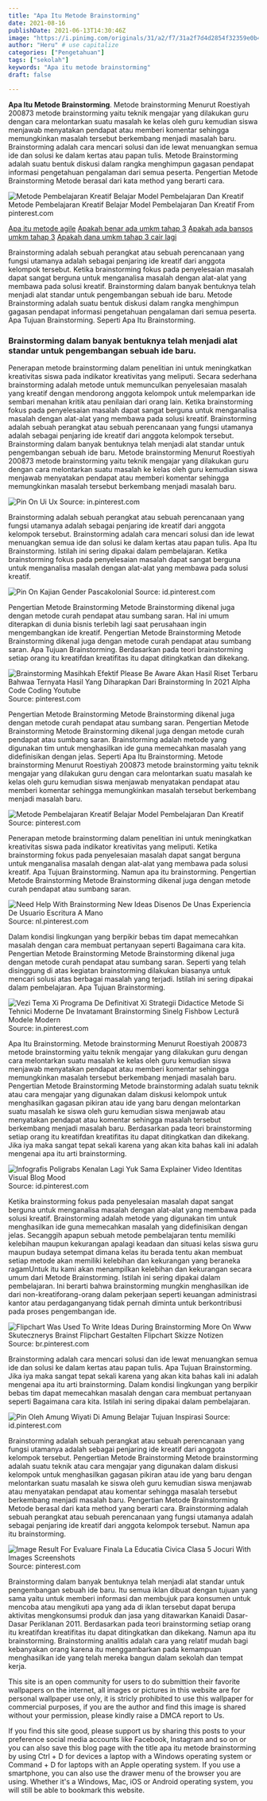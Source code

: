 ```yaml
---
title: "Apa Itu Metode Brainstorming"
date: 2021-08-16
publishDate: 2021-06-13T14:30:46Z
image: "https://i.pinimg.com/originals/31/a2/f7/31a2f7d4d2854f32359e0b4aab7feb7c.jpg"
author: "Heru" # use capitalize
categories: ["Pengetahuan"]
tags: ["sekolah"]
keywords: "Apa itu metode brainstorming"
draft: false

---
```

<script type='text/javascript' src='//pl15944992.alternativecpmgate.com/6c/6f/d6/6c6fd630211742b4db132bd23b46b946.js'></script>
<script type='text/javascript' src='//pl15944975.alternativecpmgate.com/86/71/9a/86719ae0c65e9b2f7eb2905a08638c06.js'></script>
**Apa Itu Metode Brainstorming**. Metode brainstorming Menurut Roestiyah 200873 metode brainstorming yaitu teknik mengajar yang dilakukan guru dengan cara melontarkan suatu masalah ke kelas oleh guru kemudian siswa menjawab menyatakan pendapat atau memberi komentar sehingga memungkinkan masalah tersebut berkembang menjadi masalah baru. Brainstorming adalah cara mencari solusi dan ide lewat menuangkan semua ide dan solusi ke dalam kertas atau papan tulis. Metode Brainstorming adalah suatu bentuk diskusi dalam rangka menghimpun gagasan pendapat informasi pengetahuan pengalaman dari semua peserta. Pengertian Metode Brainstorming Metode berasal dari kata method yang berarti cara.

![Metode Pembelajaran Kreatif Belajar Model Pembelajaran Dan Kreatif](https://i.pinimg.com/originals/ba/e6/60/bae6607b20251f4c771eaafe3ba42486.jpg "Metode Pembelajaran Kreatif Belajar Model Pembelajaran Dan Kreatif")
Metode Pembelajaran Kreatif Belajar Model Pembelajaran Dan Kreatif From pinterest.com

[Apa itu metode agile](/apa-itu-metode-agile/)
[Apakah benar ada umkm tahap 3](/apakah-benar-ada-umkm-tahap-3/)
[Apakah ada bansos umkm tahap 3](/apakah-ada-bansos-umkm-tahap-3/)
[Apakah dana umkm tahap 3 cair lagi](/apakah-dana-umkm-tahap-3-cair-lagi/)

Brainstorming adalah sebuah perangkat atau sebuah perencanaan yang fungsi utamanya adalah sebagai penjaring ide kreatif dari anggota kelompok tersebut. Ketika brainstorming fokus pada penyelesaian masalah dapat sangat berguna untuk menganalisa masalah dengan alat-alat yang membawa pada solusi kreatif. Brainstorming dalam banyak bentuknya telah menjadi alat standar untuk pengembangan sebuah ide baru. Metode Brainstorming adalah suatu bentuk diskusi dalam rangka menghimpun gagasan pendapat informasi pengetahuan pengalaman dari semua peserta. Apa Tujuan Brainstorming. Seperti Apa Itu Brainstorming.

### Brainstorming dalam banyak bentuknya telah menjadi alat standar untuk pengembangan sebuah ide baru.

Penerapan metode brainstorming dalam penelitian ini untuk meningkatkan kreativitas siswa pada indikator kreativitas yang meliputi. Secara sederhana brainstorming adalah metode untuk memunculkan penyelesaian masalah yang kreatif dengan mendorong anggota kelompok untuk melemparkan ide sembari menahan kritik atau penilaian dari orang lain. Ketika brainstorming fokus pada penyelesaian masalah dapat sangat berguna untuk menganalisa masalah dengan alat-alat yang membawa pada solusi kreatif. Brainstorming adalah sebuah perangkat atau sebuah perencanaan yang fungsi utamanya adalah sebagai penjaring ide kreatif dari anggota kelompok tersebut. Brainstorming dalam banyak bentuknya telah menjadi alat standar untuk pengembangan sebuah ide baru. Metode brainstorming Menurut Roestiyah 200873 metode brainstorming yaitu teknik mengajar yang dilakukan guru dengan cara melontarkan suatu masalah ke kelas oleh guru kemudian siswa menjawab menyatakan pendapat atau memberi komentar sehingga memungkinkan masalah tersebut berkembang menjadi masalah baru.


![Pin On Ui Ux](https://i.pinimg.com/originals/58/1a/ba/581abab9a1d9b208943eccfa1d6821ec.jpg "Pin On Ui Ux")
Source: in.pinterest.com

Brainstorming adalah sebuah perangkat atau sebuah perencanaan yang fungsi utamanya adalah sebagai penjaring ide kreatif dari anggota kelompok tersebut. Brainstorming adalah cara mencari solusi dan ide lewat menuangkan semua ide dan solusi ke dalam kertas atau papan tulis. Apa Itu Brainstorming. Istilah ini sering dipakai dalam pembelajaran. Ketika brainstorming fokus pada penyelesaian masalah dapat sangat berguna untuk menganalisa masalah dengan alat-alat yang membawa pada solusi kreatif.

![Pin On Kajian Gender Pascakolonial](https://i.pinimg.com/originals/ab/f4/4b/abf44bd1738ec8882855c72ea4af09ee.png "Pin On Kajian Gender Pascakolonial")
Source: id.pinterest.com

Pengertian Metode Brainstorming Metode Brainstorming dikenal juga dengan metode curah pendapat atau sumbang saran. Hal ini umum diterapkan di dunia bisnis terlebih lagi saat perusahaan ingin mengembangkan ide kreatif. Pengertian Metode Brainstorming Metode Brainstorming dikenal juga dengan metode curah pendapat atau sumbang saran. Apa Tujuan Brainstorming. Berdasarkan pada teori brainstorming setiap orang itu kreatifdan kreatifitas itu dapat ditingkatkan dan dikekang.

![Brainstorming Masihkah Efektif Please Be Aware Akan Hasil Riset Terbaru Bahwaa Ternyata Hasil Yang Diharapkan Dari Brainstorming In 2021 Alpha Code Coding Youtube](https://i.pinimg.com/originals/02/bf/22/02bf2210ac5642e6a2394cfcb8cecdf3.jpg "Brainstorming Masihkah Efektif Please Be Aware Akan Hasil Riset Terbaru Bahwaa Ternyata Hasil Yang Diharapkan Dari Brainstorming In 2021 Alpha Code Coding Youtube")
Source: pinterest.com

Pengertian Metode Brainstorming Metode Brainstorming dikenal juga dengan metode curah pendapat atau sumbang saran. Pengertian Metode Brainstorming Metode Brainstorming dikenal juga dengan metode curah pendapat atau sumbang saran. Brainstorming adalah metode yang digunakan tim untuk menghasilkan ide guna memecahkan masalah yang didefinisikan dengan jelas. Seperti Apa Itu Brainstorming. Metode brainstorming Menurut Roestiyah 200873 metode brainstorming yaitu teknik mengajar yang dilakukan guru dengan cara melontarkan suatu masalah ke kelas oleh guru kemudian siswa menjawab menyatakan pendapat atau memberi komentar sehingga memungkinkan masalah tersebut berkembang menjadi masalah baru.

![Metode Pembelajaran Kreatif Belajar Model Pembelajaran Dan Kreatif](https://i.pinimg.com/originals/ba/e6/60/bae6607b20251f4c771eaafe3ba42486.jpg "Metode Pembelajaran Kreatif Belajar Model Pembelajaran Dan Kreatif")
Source: pinterest.com

Penerapan metode brainstorming dalam penelitian ini untuk meningkatkan kreativitas siswa pada indikator kreativitas yang meliputi. Ketika brainstorming fokus pada penyelesaian masalah dapat sangat berguna untuk menganalisa masalah dengan alat-alat yang membawa pada solusi kreatif. Apa Tujuan Brainstorming. Namun apa itu brainstorming. Pengertian Metode Brainstorming Metode Brainstorming dikenal juga dengan metode curah pendapat atau sumbang saran.

![Need Help With Brainstorming New Ideas Disenos De Unas Experiencia De Usuario Escritura A Mano](https://i.pinimg.com/originals/67/4c/55/674c55d8a71d6ef5e646b6de56f98c74.jpg "Need Help With Brainstorming New Ideas Disenos De Unas Experiencia De Usuario Escritura A Mano")
Source: nl.pinterest.com

Dalam kondisi lingkungan yang berpikir bebas tim dapat memecahkan masalah dengan cara membuat pertanyaan seperti Bagaimana cara kita. Pengertian Metode Brainstorming Metode Brainstorming dikenal juga dengan metode curah pendapat atau sumbang saran. Seperti yang telah disinggung di atas kegiatan brainstorming dilakukan biasanya untuk mencari solusi atas berbagai masalah yang terjadi. Istilah ini sering dipakai dalam pembelajaran. Apa Tujuan Brainstorming.

![Vezi Tema Xi Programa De Definitivat Xi Strategii Didactice Metode Si Tehnici Moderne De Invatamant Brainstorming Sinelg Fishbow Lectură Modele Modern](https://i.pinimg.com/originals/be/a3/c5/bea3c525d4793d031de0a25712bbeb01.jpg "Vezi Tema Xi Programa De Definitivat Xi Strategii Didactice Metode Si Tehnici Moderne De Invatamant Brainstorming Sinelg Fishbow Lectură Modele Modern")
Source: in.pinterest.com

Apa Itu Brainstorming. Metode brainstorming Menurut Roestiyah 200873 metode brainstorming yaitu teknik mengajar yang dilakukan guru dengan cara melontarkan suatu masalah ke kelas oleh guru kemudian siswa menjawab menyatakan pendapat atau memberi komentar sehingga memungkinkan masalah tersebut berkembang menjadi masalah baru. Pengertian Metode Brainstorming Metode brainstorming adalah suatu teknik atau cara mengajar yang digunakan dalam diskusi kelompok untuk menghasilkan gagasan pikiran atau ide yang baru dengan melontarkan suatu masalah ke siswa oleh guru kemudian siswa menjawab atau menyatakan pendapat atau komentar sehingga masalah tersebut berkembang menjadi masalah baru. Berdasarkan pada teori brainstorming setiap orang itu kreatifdan kreatifitas itu dapat ditingkatkan dan dikekang. Jika iya maka sangat tepat sekali karena yang akan kita bahas kali ini adalah mengenai apa itu arti brainstorming.

![Infografis Poligrabs Kenalan Lagi Yuk Sama Explainer Video Identitas Visual Blog Mood](https://i.pinimg.com/originals/9a/88/2a/9a882a716778c5e6243c47b4eb3919ea.png "Infografis Poligrabs Kenalan Lagi Yuk Sama Explainer Video Identitas Visual Blog Mood")
Source: id.pinterest.com

Ketika brainstorming fokus pada penyelesaian masalah dapat sangat berguna untuk menganalisa masalah dengan alat-alat yang membawa pada solusi kreatif. Brainstorming adalah metode yang digunakan tim untuk menghasilkan ide guna memecahkan masalah yang didefinisikan dengan jelas. Secanggih apapun sebuah metode pembelajaran tentu memiliki kelebihan maupun kekurangan apalagi keadaan dan situasi kelas siswa guru maupun budaya setempat dimana kelas itu berada tentu akan membuat setiap metode akan memiliki kelebihan dan kekurangan yang beraneka ragamUntuk itu kami akan menampilkan kelebihan dan kekurangan secara umum dari Metode Brainstorming. Istilah ini sering dipakai dalam pembelajaran. Ini berarti bahwa brainstorming mungkin menghasilkan ide dari non-kreatiforang-orang dalam pekerjaan seperti keuangan administrasi kantor atau perdaganganyang tidak pernah diminta untuk berkontribusi pada proses pengembangan ide.

![Flipchart Was Used To Write Ideas During Brainstorming More On Www Skutecznerys Brainst Flipchart Gestalten Flipchart Skizze Notizen](https://i.pinimg.com/564x/56/ef/5b/56ef5b152d6f927e253d218c1eed2cb2.jpg "Flipchart Was Used To Write Ideas During Brainstorming More On Www Skutecznerys Brainst Flipchart Gestalten Flipchart Skizze Notizen")
Source: br.pinterest.com

Brainstorming adalah cara mencari solusi dan ide lewat menuangkan semua ide dan solusi ke dalam kertas atau papan tulis. Apa Tujuan Brainstorming. Jika iya maka sangat tepat sekali karena yang akan kita bahas kali ini adalah mengenai apa itu arti brainstorming. Dalam kondisi lingkungan yang berpikir bebas tim dapat memecahkan masalah dengan cara membuat pertanyaan seperti Bagaimana cara kita. Istilah ini sering dipakai dalam pembelajaran.

![Pin Oleh Amung Wiyati Di Amung Belajar Tujuan Inspirasi](https://i.pinimg.com/736x/0a/40/f4/0a40f4be953a52dad86b0feeea7dba94.jpg "Pin Oleh Amung Wiyati Di Amung Belajar Tujuan Inspirasi")
Source: id.pinterest.com

Brainstorming adalah sebuah perangkat atau sebuah perencanaan yang fungsi utamanya adalah sebagai penjaring ide kreatif dari anggota kelompok tersebut. Pengertian Metode Brainstorming Metode brainstorming adalah suatu teknik atau cara mengajar yang digunakan dalam diskusi kelompok untuk menghasilkan gagasan pikiran atau ide yang baru dengan melontarkan suatu masalah ke siswa oleh guru kemudian siswa menjawab atau menyatakan pendapat atau komentar sehingga masalah tersebut berkembang menjadi masalah baru. Pengertian Metode Brainstorming Metode berasal dari kata method yang berarti cara. Brainstorming adalah sebuah perangkat atau sebuah perencanaan yang fungsi utamanya adalah sebagai penjaring ide kreatif dari anggota kelompok tersebut. Namun apa itu brainstorming.

![Image Result For Evaluare Finala La Educatia Civica Clasa 5 Jocuri With Images Screenshots](https://i.pinimg.com/originals/31/a2/f7/31a2f7d4d2854f32359e0b4aab7feb7c.jpg "Image Result For Evaluare Finala La Educatia Civica Clasa 5 Jocuri With Images Screenshots")
Source: pinterest.com

Brainstorming dalam banyak bentuknya telah menjadi alat standar untuk pengembangan sebuah ide baru. Itu semua iklan dibuat dengan tujuan yang sama yaitu untuk memberi informasi dan membujuk para konsumen untuk mencoba atau mengikuti apa yang ada di iklan tersebut dapat berupa aktivitas mengkonsumsi produk dan jasa yang ditawarkan Kanaidi Dasar-Dasar Periklanan 2011. Berdasarkan pada teori brainstorming setiap orang itu kreatifdan kreatifitas itu dapat ditingkatkan dan dikekang. Namun apa itu brainstorming. Brainstorming analitis adalah cara yang relatif mudah bagi kebanyakan orang karena itu menggambarkan pada kemampuan menghasilkan ide yang telah mereka bangun dalam sekolah dan tempat kerja.

This site is an open community for users to do submittion their favorite wallpapers on the internet, all images or pictures in this website are for personal wallpaper use only, it is stricly prohibited to use this wallpaper for commercial purposes, if you are the author and find this image is shared without your permission, please kindly raise a DMCA report to Us.

If you find this site good, please support us by sharing this posts to your preference social media accounts like Facebook, Instagram and so on or you can also save this blog page with the title apa itu metode brainstorming by using Ctrl + D for devices a laptop with a Windows operating system or Command + D for laptops with an Apple operating system. If you use a smartphone, you can also use the drawer menu of the browser you are using. Whether it's a Windows, Mac, iOS or Android operating system, you will still be able to bookmark this website.
